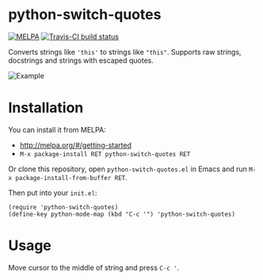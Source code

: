 # python-switch-quotes

[![MELPA](https://melpa.org/packages/python-switch-quotes-badge.svg)](https://melpa.org/#/python-switch-quotes)
[![Travis-CI build status](https://api.travis-ci.org/werehuman/python-switch-quotes.svg?branch=master)](https://travis-ci.org/werehuman/python-switch-quotes)

Converts strings like `'this'` to strings like `"this"`.
Supports raw strings, docstrings and strings with escaped quotes.

![Example](http://i.imgur.com/xvjsbbs.gif)

# Installation

You can install it from MELPA:
* http://melpa.org/#/getting-started
* `M-x package-install RET python-switch-quotes RET`

Or clone this repository, open `python-switch-quotes.el` in Emacs and run `M-x package-install-from-buffer RET`.

Then put into your `init.el`:

```emacs
(require 'python-switch-quotes)
(define-key python-mode-map (kbd "C-c '") 'python-switch-quotes)
```

# Usage

Move cursor to the middle of string and press `C-c '`.
